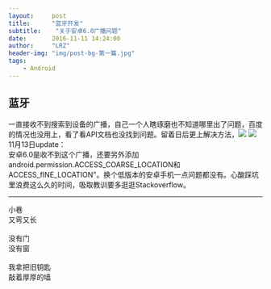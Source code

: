 ```yaml
---
layout:     post
title:      "蓝牙开发"
subtitle:    "关于安卓6.0广播问题"
date:       2016-11-11 14:24:00
author:     "LRZ"
header-img: "img/post-bg-第一篇.jpg"
tags:
    - Android
---
```

## 蓝牙
一直接收不到搜索到设备的广播，自己一个人瞎琢磨也不知道哪里出了问题，百度的情况也没用上，看了看API文档也没找到问题。留着日后更上解决方法，![](http://i.imgur.com/CMeC8IC.png)
![](http://i.imgur.com/1px7v4v.png)<br>
11月13日update：<br>
安卓6.0是收不到这个广播，还要另外添加android.permission.ACCESS_COARSE_LOCATION和ACCESS_fINE_LOCATION"。换个低版本的安卓手机一点问题都没有。心酸踩坑里浪费这么久的时间，吸取教训要多逛逛Stackoverflow。
<hr>
小巷<br>
又弯又长<br>
<br>
没有门<br>
没有窗<br>
<br>
我拿把旧钥匙<br>
敲着厚厚的墙<br>